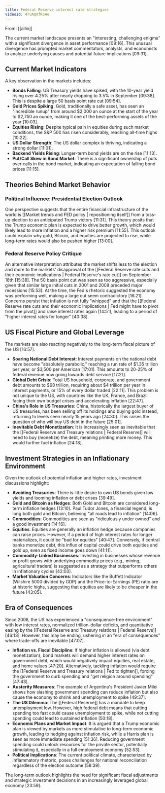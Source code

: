 ```yaml
---
title: Federal Reserve interest rate strategies
videoId: 4ruAqXfK6Ao
---
```


From: [[allin]] <br/> 

The current market landscape presents an "interesting, challenging enigma" with a significant divergence in asset performance [09:16]. This unusual divergence has prompted market commentators, analysts, and economists to analyze underlying causes and potential future implications [09:31].

## Current Market Indicators

A key observation in the markets includes:
*   **Bonds Falling**: US Treasury yields have spiked, with the 10-year yield rising over 4.25% after nearly dropping to 3.5% in September [09:38]. This is despite a large 50 basis point rate cut [09:54].
*   **Gold Prices Spiking**: Gold, traditionally a safe asset, has seen an "incredible runup" from around $2,000 an ounce at the start of the year to $2,750 an ounce, making it one of the best-performing assets of the year [10:03].
*   **Equities Rising**: Despite typical pain in equities during such market conditions, the S&P 500 has risen considerably, reaching all-time highs [10:22].
*   **US Dollar Strength**: The US dollar complex is thriving, indicating a strong dollar [11:01].
*   **Backend Yields Rising**: Longer-term bond yields are on the rise [11:13].
*   **Put/Call Skew in Bond Market**: There is a significant ownership of puts over calls in the bond market, indicating an expectation of falling bond prices [11:15].

## Theories Behind Market Behavior

### Political Influence: Presidential Election Outlook
One perspective suggests that the entire financial infrastructure of the world is [[Market trends and FED policy | repositioning itself]] from a toss-up election to an anticipated Trump victory [11:31]. This theory posits that the Trump economic plan is expected to drive better growth, which would likely lead to more inflation and a higher risk premium [11:55]. This outlook could explain why gold, Bitcoin, and equities are projected to rise, while long-term rates would also be pushed higher [13:00].

### Federal Reserve Policy Critique
An alternative interpretation attributes the market shifts less to the election and more to the markets' disapproval of the [[Federal Reserve rate cuts and their economic implications | Federal Reserve's rate cut]] on September 18th [15:38]. The 50 basis point cut was seen as too aggressive, especially given that similar large initial cuts in 2001 and 2008 preceded major recessions [15:53]. At the time, the Fed's rhetoric suggested the economy was performing well, making a large cut seem contradictory [16:21]. Concerns persist that inflation is not fully "whipped" and that the [[Federal Reserve rate cuts and their economic implications | Fed might have to pivot from the pivot]] and raise interest rates again [14:51], leading to a period of "higher interest rates for longer" [40:38].

## US Fiscal Picture and Global Leverage

The markets are also reacting negatively to the long-term fiscal picture of the US [16:57].
*   **Soaring National Debt Interest**: Interest payments on the national debt have become "absolutely parabolic," reaching a run rate of $1.35 trillion per year, or $3,500 per American [17:01]. This amounts to 20-25% of federal revenue now going towards debt service [17:21].
*   **Global Debt Crisis**: Total US household, corporate, and government debt amounts to $68 trillion, requiring about $4 trillion per year in interest payments, or 15% of every dollar traded [22:11]. This problem is not unique to the US, with countries like the UK, France, and Brazil facing their own budget crises and accelerating inflation [22:47].
*   **China's Role in US Treasuries**: China, historically the largest buyer of US treasuries, has been selling off its holdings and buying gold instead, returning to levels seen nearly 15 years ago [24:30]. This raises the question of who will buy US debt in the future [25:01].
*   **Inevitable Debt Monetization**: It is increasingly seen as inevitable that the [[Federal Reserve and Treasury relations | Federal Reserve]] will need to buy (monetize) the debt, meaning printing more money. This would further fuel inflation [24:18].

## Investment Strategies in an Inflationary Environment

Given the outlook of potential inflation and higher rates, investment discussions highlight:
*   **Avoiding Treasuries**: There is little desire to own US bonds given low yields and looming inflation or debt crises [39:49].
*   **Gold and Bitcoin as Hedges**: Both Gold and Bitcoin are considered long-term inflation hedges [13:10]. Paul Tudor Jones, a financial legend, is long both gold and Bitcoin, believing "all roads lead to inflation" [14:06].
*   **Commodities**: Commodities are seen as "ridiculously under owned" and a good investment [14:16].
*   **Equities**: Equities are generally an inflation hedge because companies can raise prices. However, if a period of high interest rates for longer materializes, it could be "bad for equities" [40:47]. Conversely, if central banks monetize debt, this influx of capital could drive both equities and gold up, even as fixed income goes down [41:11].
*   **Commodity-Linked Businesses**: Investing in businesses whose revenue or profit grows with underlying commodity prices (e.g., mining, agricultural traders) is suggested as a strategy that outperforms others in inflationary cycles [42:03].
*   **Market Valuation Concerns**: Indicators like the Buffett Indicator (Wilshire 5000 divided by GDP) and the Price-to-Earnings (PE) ratio are at historic highs, suggesting that equities are likely to be cheaper in the future [43:05].

## Era of Consequences

Since 2008, the US has experienced a "consequence-free environment" with low interest rates, normalized trillion-dollar deficits, and quantitative easing by the [[Federal Reserve and Treasury relations | Federal Reserve]] [46:13]. However, this may be ending, ushering in an "era of consequences" where trade-offs are inevitable [47:07].

*   **Inflation vs. Fiscal Discipline**: If higher inflation is allowed (via debt monetization), bond markets will demand higher interest rates on government debt, which would negatively impact equities, real estate, and home values [47:20]. Alternatively, tackling inflation would require the [[Federal Reserve and Treasury relations | Fed to tighten]], forcing the government to curb spending and "get religion around spending" [47:43].
*   **Austerity Measures**: The example of Argentina's President Javier Milei shows how slashing government spending can reduce inflation but also cause the economy to shrink and unemployment to spike [49:37].
*   **The US Dilemma**: The [[Federal Reserve]] has a mandate to keep unemployment low. However, high federal debt means that cutting spending too fast could cause unemployment to spike, while not cutting spending could lead to sustained inflation [50:18].
*   **Economic Plans and Market Impact**: It is argued that a Trump economic plan is viewed by markets as more stimulative to long-term economic growth, leading to hedging against inflation risk, while a Harris plan is seen as more immediate spending [51:36]. Reducing government spending could unlock resources for the private sector, potentially stimulating it, especially in a full employment economy [52:53].
*   **Political Implications**: The current political climate, characterized by inflammatory rhetoric, poses challenges for national reconciliation regardless of the election outcome [58:39].

The long-term outlook highlights the need for significant fiscal adjustments and strategic investment decisions in an increasingly leveraged global economy [23:59].